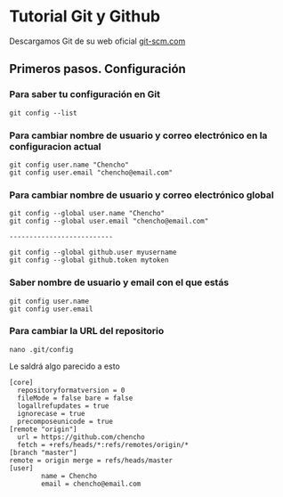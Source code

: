 # Tutorial Git y Github
Descargamos Git de su web oficial [git-scm.com](https://git-scm.com/downloads)
## Primeros pasos. Configuración
### Para saber tu configuración en Git
```
git config --list
```
### Para cambiar nombre de usuario y correo electrónico en la configuracion actual

```
git config user.name "Chencho"
git config user.email "chencho@email.com"
```

### Para cambiar nombre de usuario y correo electrónico global

```
git config --global user.name "Chencho"
git config --global user.email "chencho@email.com"

--------------------------

git config --global github.user myusername
git config --global github.token mytoken
```

### Saber nombre de usuario y email con el que estás

```
git config user.name
git config user.email
```

### Para cambiar la URL del repositorio

```
nano .git/config
```
Le saldrá algo parecido a esto

```
[core] 
  repositoryformatversion = 0 
  fileMode = false bare = false 
  logallrefupdates = true 
  ignorecase = true 
  precomposeunicode = true 
[remote "origin"] 
  url = https://github.com/chencho
  fetch = +refs/heads/*:refs/remotes/origin/* 
[branch "master"] 
remote = origin merge = refs/heads/master
[user]
        name = Chencho
        email = chencho@email.com
```




